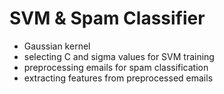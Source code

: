 # SVM & Spam Classifier

- Gaussian kernel
- selecting C and sigma values for SVM training
- preprocessing emails for spam classification
- extracting features from preprocessed emails
